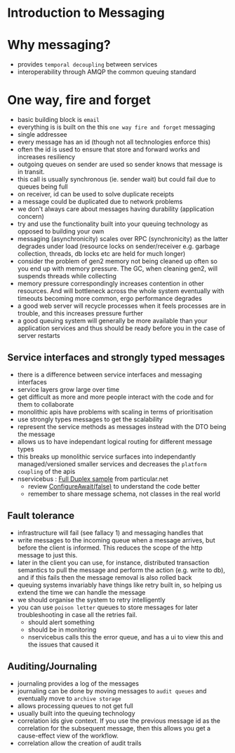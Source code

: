 # Introduction to Messaging

# Why messaging?

- provides `temporal decoupling` between services
- interoperability through AMQP the common queuing standard

# One way, fire and forget

- basic building block is `email`
- everything is is built on the this `one way fire and forget` messaging
- single addressee 
- every message has an id (though not all technologies enforce this)
- often the id is used to ensure that store and forward works and increases resiliency
- outgoing queues on sender are used so sender knows that message is in transit.
- this call is usually synchronous (ie. sender wait) but could fail due to queues being full
- on receiver, id can be used to solve duplicate receipts 
- a message could be duplicated due to network problems
- we don't always care about messages having durability (application concern)
- try and use the functionality built into your queuing technology as opposed to building your own
- messaging (asynchronicity) scales over RPC (synchronicity) as the latter degrades under load (resource locks on sender/receiver e.g. garbage collection, threads, db locks etc are held for much longer)
- consider the problem of gen2 memory not being cleaned up often so you end up with memory pressure. The GC, when cleaning gen2, will suspends threads while collecting 
- memory pressure correspondingly increases contention in other resources. And will bottleneck across the whole system eventually with timeouts becoming more common, ergo performance degrades
- a good web server will recycle processes when it feels processes are in trouble, and this increases pressure further
- a good queuing system will generally be more available than your application services and thus should be ready before you in the case of server restarts

## Service interfaces and strongly typed messages

- there is a difference between service interfaces and messaging interfaces
- service layers grow large over time
- get difficult as more and more people interact with the code and for them to collaborate
- monolithic apis have problems with scaling in terms of prioritisation
- use strongly types messages to get the scalability
- represent the service methods as messages instead with the DTO being the message
- allows us to have independant logical routing for different message types
- this breaks up monolithic service surfaces into independantly managed/versioned smaller services and decreases the `platform coupling` of the apis 
- nservicebus : [Full Duplex sample](https://docs.particular.net/samples/fullduplex/) from particular.net
   - review [ConfigureAwait(false)](https://devblogs.microsoft.com/dotnet/configureawait-faq/) to understand the code better
   - remember to share message schema, not classes in the real world

## Fault tolerance

- infrastructure will fail (see fallacy 1) and messaging handles that
- write messages to the incoming queue when a message arrives, but before the client is informed. This reduces the scope of the http message to just this. 
- later in the client you can use, for instance, distributed transaction semantics to pull the message and perform the action (e.g. write to db), and if this fails then the message removal is also rolled back
- queuing systems invariably have things like retry built in, so helping us extend the time we can handle the message
- we should organise the system to retry intelligently
- you can use `poison letter` queues to store messages for later troubleshooting in case all the retries fail.
  - should alert something
  - should be in monitoring
  - nservicebus calls this the error queue, and has a ui to view this and the issues that caused it

## Auditing/Journaling

- journaling  provides a log of the messages
- journaling can be done by moving messages to `audit queues` and eventually move to `archive storage` 
- allows processing queues to not get full
- usually built into the queuing technology
- correlation ids give context. If you use the previous message id as the correlation for the subsequent message, then this allows you get a cause-effect view of the workflow.
- correlation allow the creation of audit trails
 
